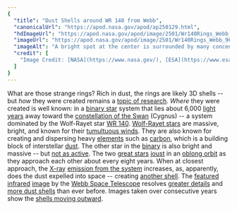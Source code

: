 ```yaml
---
{
  "title": "Dust Shells around WR 140 from Webb",
  "canonicalUrl": "https://apod.nasa.gov/apod/ap250129.html",
  "hdImageUrl": "https://apod.nasa.gov/apod/image/2501/Wr140Rings_Webb_960_2023.jpg",
  "imageUrl": "https://apod.nasa.gov/apod/image/2501/Wr140Rings_Webb_960_2023.jpg",
  "imageAlt": "A bright spot at the center is surrounded by many concentric rings. The rings are nearly -- but not exactly -- circular in appearance. Please see the explanation for more detailed information.",
  "credit": [
    "Image Credit: [NASA](https://www.nasa.gov/), [ESA](https://www.esa.int/), [CSA](https://www.asc-csa.gc.ca/eng/), [STScI](https://www.stsci.edu/), [E. Lieb](https://www.linkedin.com/in/emma-lieb) ([U. Denver](https://science.du.edu/physics)), [R. Lau](https://sites.google.com/site/ryanlauastro/) ([NSF NOIRLab](https://noirlab.edu/public/)), [J. Hoffman](https://science.du.edu/about/faculty-directory/jennifer-l-hoffman) ([U. Denver](https://science.du.edu/physics))"
  ]
}
---
```


What are those strange rings? Rich in dust, the rings are likely 3D shells -- but _how_ they were created remains a [topic of research](https://ui.adsabs.harvard.edu/abs/2025ApJ...979L...3L/abstract). _Where_ they were created is well known: in a [binary star](https://en.wikipedia.org/wiki/Binary_star) system that lies about 6,000 [light years](https://spaceplace.nasa.gov/light-year/en/) away toward the [constellation of the Swan](https://chandra.harvard.edu/photo/constellations/cygnus.html) (Cygnus) -- a system dominated by the Wolf-Rayet star [WR 140](https://en.wikipedia.org/wiki/WR_140). [Wolf-Rayet stars](https://en.wikipedia.org/wiki/Wolf%E2%80%93Rayet_star) are massive, bright, and known for their [tumultuous winds](https://apod.nasa.gov/apod/ap200308.html). They are also known for creating and dispersing heavy [elements](https://apod.nasa.gov/apod/ap230108.html) such as [carbon](https://periodic.lanl.gov/6.shtml), which is a building block of interstellar [dust](https://apod.nasa.gov/apod/ap030706.html). The other star in the [binary](https://apod.nasa.gov/apod/ap970219.html) is also bright and massive -- but [not as active](https://www.purina.co.uk/sites/default/files/2020-12/How%20Long%20Do%20Cats%20SleepTEASER.jpg). The two [great stars](https://www.sciencealert.com/extraordinary-phenomenon-in-space-captured-by-spellbinding-new-image) [joust](https://en.wikipedia.org/wiki/Jousting) in an [oblong orbit](https://webbtelescope.org/contents/media/videos/2025/103/01JGPEDKQ9R00SN0G5S1Z14P1J) as they approach each other about every eight years. When at closest approach, the [X-ray](https://science.nasa.gov/ems/11_xrays) [emission from the system](https://ui.adsabs.harvard.edu/abs/2022HEAD...1911098C/abstract) increases, as, apparently, does the dust expelled into space -- creating [another shell](https://youtu.be/ssJ_I5loCbc?list=PLTiv_XWHnOZpegG_WpYvUvvAegH7e02Aw). The [featured](https://webbtelescope.org/contents/news-releases/2025/news-2025-103) [infrared](https://science.nasa.gov/ems/07_infraredwaves) [image](https://www.nasa.gov/feature/jpl/star-duo-forms-fingerprint-in-space-nasa-s-webb-finds) by the [Webb Space Telescope](https://www.nasa.gov/mission_pages/webb/about/index.html) resolves [greater details](https://youtu.be/4lQy8v-BWNw) and [more dust shells](https://commons.wikimedia.org/wiki/File:WR140.png) than ever before. Images taken over consecutive years show the [shells moving outward](https://youtu.be/_rRRhieyxAU).
